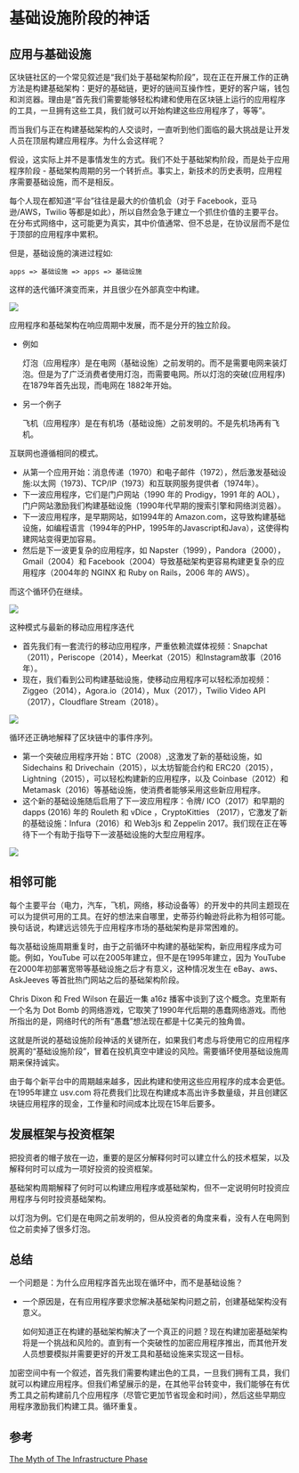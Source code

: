 # 基础设施阶段的神话
## 应用与基础设施
区块链社区的一个常见叙述是“我们处于基础架构阶段”，现在正在开展工作的正确方法是构建基础架构：更好的基础链，更好的链间互操作性，更好的客户端，钱包和浏览器。理由是“首先我们需要能够轻松构建和使用在区块链上运行的应用程序的工具，一旦拥有这些工具，我们就可以开始构建这些应用程序了，等等”。

而当我们与正在构建基础架构的人交谈时，一直听到他们面临的最大挑战是让开发人员在顶层构建应用程序。为什么会这样呢？

假设，这实际上并不是事情发生的方式。我们不处于基础架构阶段，而是处于应用程序阶段 - 基础架构周期的另一个转折点。事实上，新技术的历史表明，应用程序需要基础设施，而不是相反。

每个人现在都知道“平台”往往是最大的价值机会（对于 Facebook，亚马逊/AWS，Twilio 等都是如此），所以自然会急于建立一个抓住价值的主要平台。在分布式网络中，这可能更为真实，其中价值通常、但不总是，在协议层而不是位于顶部的应用程序中累积。

但是，基础设施的演进过程如:

	apps => 基础设施 => apps => 基础设施
这样的迭代循环演变而来，并且很少在外部真空中构建。

![](./pic/infra-1.png)

应用程序和基础架构在响应周期中发展，而不是分开的独立阶段。

- 例如

	灯泡（应用程序）是在电网（基础设施）之前发明的。而不是需要电网来装灯泡。但是为了广泛消费者使用灯泡，而需要电网。所以灯泡的突破(应用程序)在1879年首先出现，而电网在 1882年开始。

- 另一个例子

	飞机（应用程序）是在有机场（基础设施）之前发明的。不是先机场再有飞机。
	
互联网也遵循相同的模式。

- 从第一个应用开始：消息传递（1970）和电子邮件（1972），然后激发基础设施:以太网（1973)、TCP/IP（1973）和互联网服务提供者（1974年）。
- 下一波应用程序，它们是门户网站（1990 年的 Prodigy，1991 年的 AOL），门户网站激励我们构建基础设施（1990年代早期的搜索引擎和网络浏览器）。
- 下一波应用程序，是早期网站，如1994年的 Amazon.com，这导致构建基础设施，如编程语言（1994年的PHP，1995年的Javascript和Java），这使得构建网站变得更加容易。
- 然后是下一波更复杂的应用程序，如 Napster（1999），Pandora（2000），Gmail（2004）和 Facebook（2004）导致基础架构更容易构建更复杂的应用程序（2004年的 NGINX 和 Ruby on Rails，2006 年的 AWS）。

而这个循环仍在继续。

![](./pic/infra-2.png)

这种模式与最新的移动应用程序迭代

- 首先我们有一套流行的移动应用程序，严重依赖流媒体视频：Snapchat（2011），Periscope（2014），Meerkat（2015）和Instagram故事（2016年）。
- 现在，我们看到公司构建基础设施，使移动应用程序可以轻松添加视频：Ziggeo（2014），Agora.io（2014），Mux（2017），Twilio Video API（2017），Cloudflare Stream（2018）。

![](./pic/infra-3.png)

循环还正确地解释了区块链中的事件序列。

- 第一个突破应用程序开始：BTC（2008）,这激发了新的基础设施，如 Sidechains 和 Drivechain（2015），以太坊智能合约和 ERC20（2015），Lightning（2015），可以轻松构建新的应用程序，以及 Coinbase（2012）和 Metamask（2016）等基础设施，使消费者能够采用这些新应用程序。
- 这个新的基础设施随后启用了下一波应用程序：令牌/ ICO（2017）和早期的 dapps (2016) 年的 Rouleth 和 vDice ，CryptoKitties （2017），它激发了新的基础设施：Infura（2016）和 Web3js 和 Zeppelin 2017。我们现在正在等待下一个有助于指导下一波基础设施的大型应用程序。

![](./pic/infra-4.jpg)

## 相邻可能
每个主要平台（电力，汽车，飞机，网络，移动设备等）的开发中的共同主题现在可以为提供可用的工具。在好的想法来自哪里，史蒂芬约翰逊将此称为相邻可能。换句话说，构建远远领先于应用程序市场的基础架构是非常困难的。

每次基础设施周期重复时，由于之前循环中构建的基础架构，新应用程序成为可能。例如，YouTube 可以在2005年建立，但不是在1995年建立，因为 YouTube 在2000年初部署宽带等基础设施之后才有意义，这种情况发生在 eBay、aws、AskJeeves 等首批热门网站之后的基础架构阶段。

Chris Dixon 和 Fred Wilson 在最近一集 a16z 播客中谈到了这个概念。克里斯有一个名为 Dot Bomb 的网络游戏，它取笑了1990年代后期的愚蠢网络游戏。而他所指出的是，网络时代的所有“愚蠢”想法现在都是十亿美元的独角兽。

这就是所说的基础设施阶段神话的关键所在，如果我们考虑与将使用它的应用程序脱离的“基础设施阶段”，冒着在投机真空中建设的风险。需要循环使用基础设施周期来保持诚实。

由于每个新平台中的周期越来越多，因此构建和使用这些应用程序的成本会更低。在1995年建立 usv.com 将花费我们比现在构建成本高出许多数量级，并且创建区块链应用程序的现金，工作量和时间成本比现在15年后要多。
## 发展框架与投资框架
把投资者的帽子放在一边，重要的是区分解释何时可以建立什么的技术框架，以及解释何时可以成为一项好投资的投资框架。

基础架构周期解释了何时可以构建应用程序或基础架构，但不一定说明何时投资应用程序与何时投资基础架构。

以灯泡为例。它们是在电网之前发明的，但从投资者的角度来看，没有人在电网到位之前卖掉了很多灯泡。
## 总结
一个问题是：为什么应用程序首先出现在循环中，而不是基础设施？

- 一个原因是，在有应用程序要求您解决基础架构问题之前，创建基础架构没有意义。

	如何知道正在构建的基础架构解决了一个真正的问题？现在构建加密基础架构将是一个挑战和风险的。直到有一个突破性的加密应用程序推出，而其他开发人员想要模拟并需要更好的开发工具和基础设施来实现这一目标。

加密空间中有一个叙述，首先我们需要构建出色的工具，一旦我们拥有工具，我们就可以构建应用程序。但我们希望展示的是，在其他平台转变中，我们能够在有优秀工具之前构建前几个应用程序（尽管它更加节省现金和时间），然后这些早期应用程序激励我们构建工具。循环重复。

## 参考
[The Myth of The Infrastructure Phase](https://www.usv.com/blog/the-myth-of-the-infrastructure-phase?utm_source=wanqu.co&utm_campaign=Wanqu+Daily&utm_medium=website)